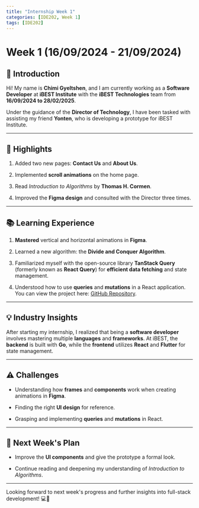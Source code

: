 ```yaml
---
title: "Internship Week 1"
categories: [IDE202, Week 1]
tags: [IDE202]
---
```


# **Week 1 (16/09/2024 - 21/09/2024)**

## 🌟 **Introduction**

Hi! My name is **Chimi Gyeltshen**, and I am currently working as a **Software Developer** at **iBEST Institute** with the **iBEST Technologies** team from **16/09/2024 to 28/02/2025**.

Under the guidance of the **Director of Technology**, I have been tasked with assisting my friend **Yonten**, who is developing a prototype for iBEST Institute.

---

## 🚀 **Highlights**

1. Added two new pages: **Contact Us** and **About Us**.
   
2. Implemented **scroll animations** on the home page.

3. Read *Introduction to Algorithms* by **Thomas H. Cormen**.

4. Improved the **Figma design** and consulted with the Director three times.

---

## 📚 **Learning Experience**

1. **Mastered** vertical and horizontal animations in **Figma**.

2. Learned a new algorithm: the **Divide and Conquer Algorithm**.

3. Familiarized myself with the open-source library **TanStack Query** (formerly known as **React Query**) for **efficient data fetching** and state management.

4. Understood how to use **queries** and **mutations** in a React application. You can view the project here: [GitHub Repository](https://github.com/C-gyeltshen/chatApp-FrontEnd.git).

---

## 💡 **Industry Insights**

After starting my internship, I realized that being a **software developer** involves mastering multiple **languages** and **frameworks**. At iBEST, the **backend** is built with **Go**, while the **frontend** utilizes **React** and **Flutter** for state management.

---

## ⚠️ **Challenges**

- Understanding how **frames** and **components** work when creating animations in **Figma**.

- Finding the right **UI design** for reference.

- Grasping and implementing **queries** and **mutations** in React.

---

## 🎯 **Next Week's Plan**

- Improve the **UI components** and give the prototype a formal look.

- Continue reading and deepening my understanding of *Introduction to Algorithms*.

---

Looking forward to next week's progress and further insights into full-stack development! 💻🚀
